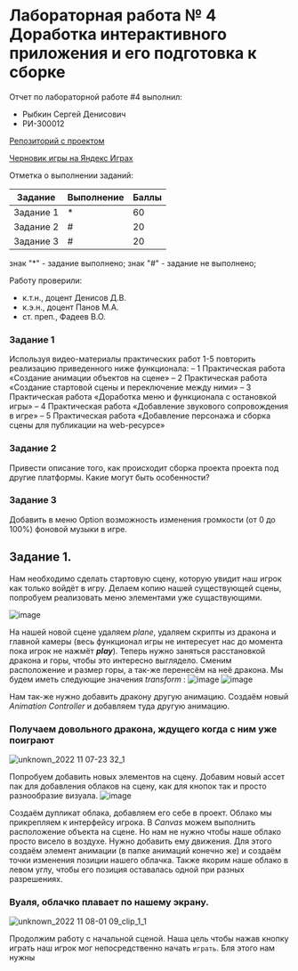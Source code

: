 # Лабораторная работа № 4 Доработка интерактивного приложения и его подготовка к сборке

Отчет по лабораторной работе #4 выполнил:
- Рыбкин Сергей Денисович
- РИ-300012

[Репозиторий с проектом](https://github.com/Sergey8Rybkin/Dragon-Picker)

[Черновик игры на Яндекс Играх](https://yandex.ru/games/app/198497?draft=true&lang=ru)

Отметка о выполнении заданий:

| Задание | Выполнение | Баллы |
| ------ | ------ | ------ |
| Задание 1 | * | 60 |
| Задание 2 | # | 20 |
| Задание 3 | # | 20 |

знак "*" - задание выполнено; знак "#" - задание не выполнено;

Работу проверили:
- к.т.н., доцент Денисов Д.В.
- к.э.н., доцент Панов М.А.
- ст. преп., Фадеев В.О.

### Задание 1
Используя видео-материалы практических работ 1-5 повторить реализацию
приведенного ниже функционала:
– 1 Практическая работа «Создание анимации объектов на сцене»
– 2 Практическая работа «Создание стартовой сцены и переключение
между ними»
– 3 Практическая работа «Доработка меню и функционала с остановкой
игры»
– 4 Практическая работа «Добавление звукового сопровождения в игре»
– 5 Практическая работа «Добавление персонажа и сборка сцены для
публикации на web-ресурсе»

### Задание 2
Привести описание того, как происходит сборка проекта проекта под другие
платформы. Какие могут быть особенности?

### Задание 3
Добавить в меню Option возможность изменения громкости (от 0 до 100%)
фоновой музыки в игре.

## Задание 1.

Нам необходимо сделать стартовую сцену, которую увидит наш игрок как только войдёт в игру.
Делаем копию нашей существующей сцены, попробуем реализовать меню элементами уже сущаствующими.

![image](https://user-images.githubusercontent.com/100475554/200386297-992457ac-6b15-440f-9f2b-06b255607879.png)

На нашей новой сцене удаляем *plane*, удаляем скрипты из дракона и главной камеры (весь функционал игры не интересует нас до момента пока игрок не нажмёт ***play***). Теперь нужно заняться расстановкой дракона и горы, чтобы это интересно выглядело. Сменим расположение и размер горы, а так-же перенесём на неё дракона. Мы будем иметь следующие значения *transform* :
![image](https://user-images.githubusercontent.com/100475554/200387291-2e08456f-3068-4d5c-bd59-245e2e2d6cc4.png) ![image](https://user-images.githubusercontent.com/100475554/200387313-aed67b29-a0d0-48aa-908f-099df26ab9fa.png)

Нам так-же нужно добавить дракону другую анимацию. Создаём новый *Animation Controller* и добавляем туда другую анимацию.

### Получаем довольного дракона, ждущего когда с ним уже поиграют
![unknown_2022 11 07-23 32_1](https://user-images.githubusercontent.com/100475554/200388004-e445ca8b-a3c0-4df6-98b4-329c379031a4.gif)

Попробуем добавить новых элементов на сцену. Добавим новый ассет пак для добавления облаков на сцену, как для кнопок так и просто разнообразие визуала.
![image](https://user-images.githubusercontent.com/100475554/200399924-0a1e8a63-6005-40cd-ab56-41398ae5c6b8.png)

Создаём дупликат облака, добавляем его себе в проект. Облако мы прикрепляем к интерфейсу игрока. В *Canvas* можем выполнить расположение объекта на сцене. Но нам не нужно чтобы наше облако просто висело в воздухе. Нужно добавить ему движения. Для этого создаём элемент анимации (в папке анимаций конечно же) и создаём точки изменения позиции нашего облачка.
Также якорим наше облако в левом углу, чтобы его позиция оставалась одной при разных разрешениях.
### Вуаля, облачко плавает по нашему экрану.

![unknown_2022 11 08-01 09_clip_1_1](https://user-images.githubusercontent.com/100475554/200405748-ca19e848-5fa6-4e96-9659-2fe70bb49748.gif)

Продолжим работу с начальной сценой. Наша цель чтобы нажав кнопку играть наш игрок мог непосредственно начать `играть`. Бля этого нам нужны
